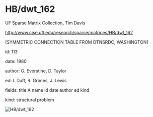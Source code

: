# HB/dwt_162

 UF Sparse Matrix Collection, Tim Davis

 http://www.cise.ufl.edu/research/sparse/matrices/HB/dwt_162

 [SYMMETRIC CONNECTION TABLE FROM DTNSRDC, WASHINGTON]

 id: 113

 date: 1980

 author: G. Everstine, D. Taylor

 ed: I. Duff, R. Grimes, J. Lewis

 fields: title A name id date author ed kind

 kind: structural problem

![HB/dwt_162](http://yifanhu.net/GALLERY/GRAPHS/GIF_SMALL/HB@dwt_162.gif)
